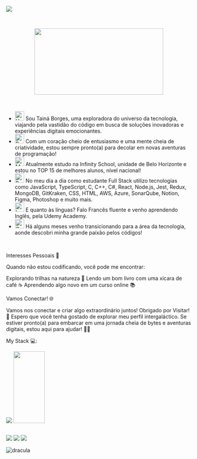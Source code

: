 
<img href="https://git.io/typing-svg"><img src="https://readme-typing-svg.herokuapp.com?font=Fira+Code&pause=200&color=9F2129&vCenter=true&width=435&lines=Hi!;I'm+Tainá+Borges!;+Front+End...👋"/>

<br> 


<p align="center">
  <img src="https://media1.tenor.com/m/iLoysyYXknEAAAAC/anime-computer.gif" width="350" height="180" />
</p>

<br> 


- <img src="https://raw.githubusercontent.com/Tarikul-Islam-Anik/Animated-Fluent-Emojis/master/Emojis/Hand%20gestures/Hand%20with%20Fingers%20Splayed%20Light%20Skin%20Tone.png" alt="Hand with Fingers Splayed Light Skin Tone" width="25" height="25" /> Sou Tainá Borges, uma exploradora do universo da tecnologia, viajando pela vastidão do código em busca de soluções inovadoras e experiências digitais emocionantes.
- <img src="https://raw.githubusercontent.com/Tarikul-Islam-Anik/Animated-Fluent-Emojis/master/Emojis/Hand%20gestures/Brain.png" alt="Brain" width="25" height="25" /> Com um coração cheio de entusiasmo e uma mente cheia de criatividade, estou sempre pronto(a) para decolar em novas aventuras de programação!
- <img src="https://raw.githubusercontent.com/Tarikul-Islam-Anik/Animated-Fluent-Emojis/master/Emojis/People%20with%20professions/Man%20Technologist%20Light%20Skin%20Tone.png" alt="Man Technologist Light Skin Tone" width="25" height="25" /> Atualmente estudo na Infinity School, unidade de Belo Horizonte e estou no TOP 15 de melhores alunos, nível nacional!
- <img src="https://raw.githubusercontent.com/Tarikul-Islam-Anik/Animated-Fluent-Emojis/master/Emojis/People%20with%20professions/Boy%20Light%20Skin%20Tone.png" alt="Boy Light Skin Tone" width="25" height="25" />  No meu dia a dia como estudante Full Stack utilizo tecnologias como JavaScript, TypeScript, C, C++, C#, React, Node.js, Jest, Redux, MongoDB, GitKraken, CSS, HTML, AWS, Azure, SonarQube, Notion, Figma, Photoshop e muito mais.
- <img src="https://raw.githubusercontent.com/Tarikul-Islam-Anik/Animated-Fluent-Emojis/master/Emojis/Smilies/Left%20Speech%20Bubble.png" alt="Left Speech Bubble" width="25" height="25" /> E quanto às línguas? Falo Francês fluente e venho aprendendo Inglês, pela Udemy Academy. 
- <img src="https://raw.githubusercontent.com/Tarikul-Islam-Anik/Animated-Fluent-Emojis/master/Emojis/Smilies/Orange%20Heart.png" alt="Orange Heart" width="25" height="25" /> Há alguns meses venho transicionando para a área da tecnologia, aonde descobri minha grande paixão pelos códigos!




<br />

Interesses Pessoais 🌱

Quando não estou codificando, você pode me encontrar:

Explorando trilhas na natureza 🌲
Lendo um bom livro com uma xícara de café ☕
Aprendendo algo novo em um curso online 📚

Vamos Conectar! 🌐

Vamos nos conectar e criar algo extraordinário juntos!
Obrigado por Visitar! 🙏
Espero que você tenha gostado de explorar meu perfil intergaláctico. Se estiver pronto(a) para embarcar em uma jornada cheia de bytes e aventuras digitais, estou aqui para ajudar! 🚀🌟



 My Stack 💻:

<img src="https://skillicons.dev/icons?i=html,css,js,ts,react,nextjs,tailwind,vite,figma,vscode,git,github&theme=dark" />



  
<img width="41%" height="195px" src="https://github-readme-stats.vercel.app/api/top-langs/?username=cristian-sbardelotto&layout=compact&title_color=80F7D4&text_color=fff&bg_color=0d1117&border_color=fff0" />
  

  ##
 
<div> 
 
 <a href="https://discord.gg/tainaborges_" target="_blank"><img src="https://img.shields.io/badge/Discord-7289DA?style=for-the-badge&logo=discord&logoColor=white" target="_blank"></a> 
  <a href = "mailto:tainambreiss@gmail.com"><img src="https://img.shields.io/badge/-Gmail-%23333?style=for-the-badge&logo=gmail&logoColor=white" target="_blank"></a>
  <a href="https://www.linkedin.com/in/taina-reis-075404297/" target="_blank"><img src="https://img.shields.io/badge/-LinkedIn-%230077B5?style=for-the-badge&logo=linkedin&logoColor=white" target="_blank"></a> 
  
  ![dracula][dracula] 


[dracula]: https://github-readme-stats.vercel.app/api?username=tainambreiss&show_icons=true&hide=contribs,prs&cache_seconds=86400&theme=dracula

[dracula_repo]: https://github-readme-stats.vercel.app/api/pin/?username=tainambreiss&repo=github-readme-stats&cache_seconds=86400&theme=dracula
